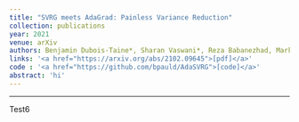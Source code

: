 ```yaml
---
title: "SVRG meets AdaGrad: Painless Variance Reduction"
collection: publications
year: 2021
venue: arXiv
authors: Benjamin Dubois-Taine*, Sharan Vaswani*, Reza Babanezhad, Mark Schmidt, Simon Lacoste-Julien
links: '<a href="https://arxiv.org/abs/2102.09645">[pdf]</a>'
code : '<a href="https://github.com/bpauld/AdaSVRG">[code]</a>'
abstract: 'hi'
---
```


---

Test6
